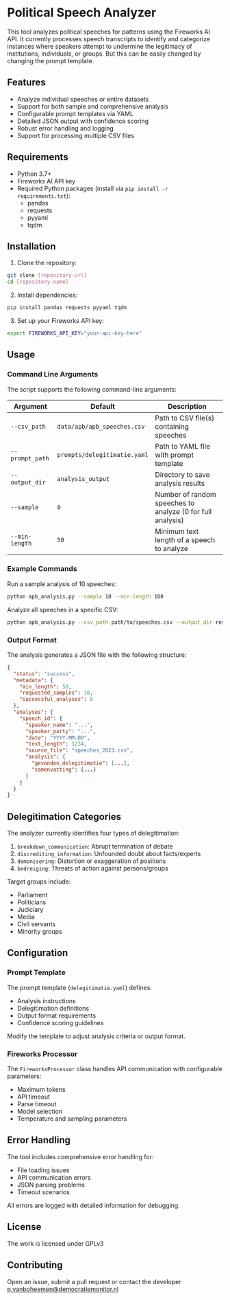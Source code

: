 # Political Speech Analyzer

This tool analyzes political speeches for patterns using the Fireworks AI API. It currently processes speech transcripts to identify and categorize instances where speakers attempt to undermine the legitimacy of institutions, individuals, or groups. But this can be easily changed by changing the prompt template.

## Features

- Analyze individual speeches or entire datasets
- Support for both sample and comprehensive analysis
- Configurable prompt templates via YAML
- Detailed JSON output with confidence scoring
- Robust error handling and logging
- Support for processing multiple CSV files

## Requirements

- Python 3.7+
- Fireworks AI API key
- Required Python packages (install via `pip install -r requirements.txt`):
  - pandas
  - requests
  - pyyaml
  - tqdm

## Installation

1. Clone the repository:
```bash
git clone [repository-url]
cd [repository-name]
```

2. Install dependencies:
```bash
pip install pandas requests pyyaml tqdm
```

3. Set up your Fireworks API key:
```bash
export FIREWORKS_API_KEY="your-api-key-here"
```

## Usage

### Command Line Arguments

The script supports the following command-line arguments:

| Argument | Default | Description |
|----------|---------|-------------|
| `--csv_path` | `data/apb/apb_speeches.csv` | Path to CSV file(s) containing speeches |
| `--prompt_path` | `prompts/delegitimatie.yaml` | Path to YAML file with prompt template |
| `--output_dir` | `analysis_output` | Directory to save analysis results |
| `--sample` | `0` | Number of random speeches to analyze (0 for full analysis) |
| `--min-length` | `50` | Minimum text length of a speech to analyze |

### Example Commands

Run a sample analysis of 10 speeches:
```bash
python apb_analysis.py --sample 10 --min-length 100
```

Analyze all speeches in a specific CSV:
```bash
python apb_analysis.py --csv_path path/to/speeches.csv --output_dir results
```

### Output Format

The analysis generates a JSON file with the following structure:

```json
{
  "status": "success",
  "metadata": {
    "min_length": 50,
    "requested_samples": 10,
    "successful_analyses": 8
  },
  "analyses": {
    "speech_id": {
      "speaker_name": "...",
      "speaker_party": "...",
      "date": "YYYY-MM-DD",
      "text_length": 1234,
      "source_file": "speeches_2023.csv",
      "analysis": {
        "gevonden_delegitimatie": [...],
        "samenvatting": {...}
      }
    }
  }
}
```

## Delegitimation Categories

The analyzer currently identifies four types of delegitimation:

1. `breakdown_communication`: Abrupt termination of debate
2. `discrediting_information`: Unfounded doubt about facts/experts
3. `demonisering`: Distortion or exaggeration of positions
4. `bedreiging`: Threats of action against persons/groups

Target groups include:
- Parliament
- Politicians
- Judiciary
- Media
- Civil servants
- Minority groups

## Configuration

### Prompt Template

The prompt template (`delegitimatie.yaml`) defines:
- Analysis instructions
- Delegitimation definitions
- Output format requirements
- Confidence scoring guidelines

Modify the template to adjust analysis criteria or output format.

### Fireworks Processor

The `FireworksProcessor` class handles API communication with configurable parameters:
- Maximum tokens
- API timeout
- Parse timeout
- Model selection
- Temperature and sampling parameters

## Error Handling

The tool includes comprehensive error handling for:
- File loading issues
- API communication errors
- JSON parsing problems
- Timeout scenarios

All errors are logged with detailed information for debugging.

## License

The work is licensed under GPLv3

## Contributing

Open an issue, submit a pull request or contact the developer p.vanboheemen@democratiemonitor.nl 
